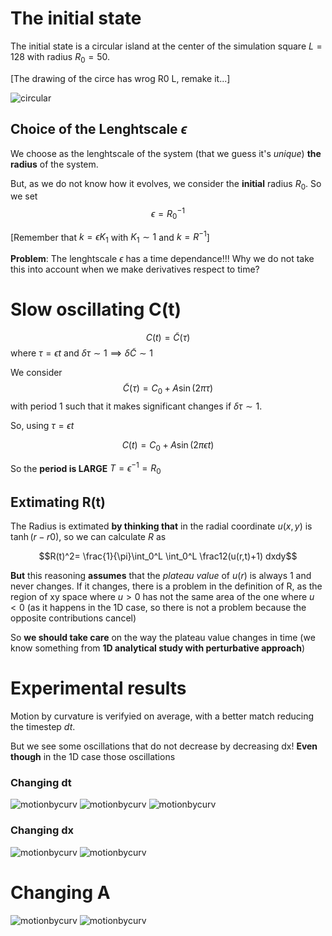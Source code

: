 # The initial state
The initial state is a circular island at the center of the simulation square $L=128$ with radius $R_0=50$.

[The drawing of the circe has wrog R0 L, remake it...]

![circular](../Checking%20Crank-Nicolson%202D/Plots/circular_front%20t=0.png?raw=true)

## Choice of the Lenghtscale $\epsilon$
We choose as the lenghtscale of the system (that we guess it's _unique_) **the radius** of the system.

But, as we do not know how it evolves, we consider the **initial** radius $R_0$.
So we set
$$\epsilon = R_0^{-1}$$

[Remember that $k = \epsilon K_1$ with $K_1\sim 1$ and $k = R^{-1}$]

**Problem**: The lenghtscale $\epsilon$ has a time dependance!!!
Why we do not take this into account when we make derivatives respect to time?


# Slow oscillating C(t)
$$C(t) = \tilde{C}(\tau)$$
where $\tau = \epsilon t$ and $\delta \tau \sim 1 \implies \delta \tilde{C} \sim 1$

We consider 
$$\tilde{C}(\tau) = C_0 + A\sin(2\pi \tau)$$
with period 1 such that it makes significant changes if $\delta \tau \sim 1$.

So, using $\tau = \epsilon t$

$$C(t) = C_0 + A\sin(2\pi \epsilon t)$$

So the **period is LARGE** $T = \epsilon^{-1}=R_0$

## Extimating R(t)

The Radius is extimated **by thinking that** in the radial coordinate $u(x,y)$ is $\tanh(r-r0)$, so we can calculate $R$ as

$$R(t)^2= \frac{1}{\pi}\int_0^L \int_0^L \frac12(u(r,t)+1) dxdy$$

**But** this reasoning **assumes** that the _plateau value_ of $u(r)$ is always 1 and never changes.
If it changes, there is a problem in the definition of R, as the region of xy space where $u>0$ has not the same area of the one where $u<0$ (as it happens in the 1D case, so there is not a problem because the opposite contributions cancel)

So **we should take care** on the way the plateau value changes in time (we know something from **1D analytical study with perturbative approach**)

# Experimental results
Motion by curvature is verifyied on average, with a better match reducing the timestep $dt$.

But we see some oscillations that do not decrease by decreasing dx!
**Even though** in the 1D case those oscillations

### Changing dt
![motionbycurv](Slow%20oscillations/C0=1A=0.1dx=0.1dt=0.5.png?raw=true)
![motionbycurv](Slow%20oscillations/C0=1A=0.1dx=0.1dt=0.1.png?raw=true)
![motionbycurv](Slow%20oscillations/C0=1A=0.1dx=0.1dt=0.05.png?raw=true)
### Changing dx
![motionbycurv](Slow%20oscillations/C0=1A=0.1dx=0.1dt=0.1.png?raw=true)
![motionbycurv](Slow%20oscillations/C0=1A=0.1dx=0.05dt=0.1.png?raw=true)

# Changing A
![motionbycurv](Slow%20oscillations/C0=1A=0.1dx=0.1dt=0.1.png?raw=true)
![motionbycurv](Slow%20oscillations/C0=1A=0.5dx=0.1dt=0.1.png?raw=true)